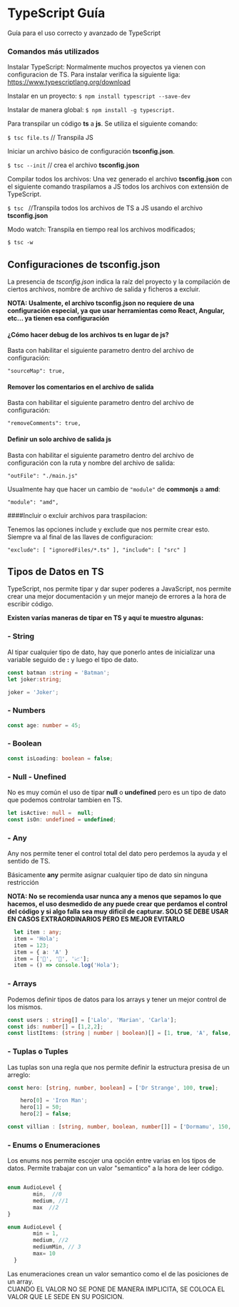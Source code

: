 # TypeScript Guía
Guía para el uso correcto y avanzado de TypeScript

### Comandos más utilizados
Instalar TypeScript:
Normalmente muchos proyectos ya vienen con configuracion de TS. 
Para instalar verifica la siguiente liga: https://www.typescriptlang.org/download

Instalar en un proyecto: 
`$ npm install typescript --save-dev`

Instalar de manera global:
`$ npm install -g typescript.`

Para transpilar un código **ts** a **js**. Se utiliza el siguiente comando:

`$ tsc file.ts` // Transpila JS

Iniciar un archivo básico de configuración **tsconfig.json**.

`$ tsc --init` // crea el archivo **tsconfig.json**

Compilar todos los archivos: 
Una vez generado el archivo **tsconfig.json** con el siguiente comando traspilamos a JS todos los archivos con extensión de TypeScript.

`$ tsc ` //Transpila todos los archivos de TS a JS usando el archivo **tsconfig.json**

Modo watch: Transpila en tiempo real los archivos modificados;

`$ tsc -w`


## Configuraciones de tsconfig.json
La presencia de *tsconfig.json* indica la raíz del proyecto y la compilación de ciertos archivos, nombre de archivo de salida y ficheros a excluir.

**NOTA: Usalmente, el archivo tsconfig.json no requiere de una configuración especial, ya que usar herramientas como React, Angular, etc... ya tienen esa configuración**

#### ¿Cómo hacer debug de los archivos ts en lugar de js?
Basta con habilitar el siguiente parametro dentro del archivo de configuración:

`"sourceMap": true, `

#### Remover los comentarios en el archivo de salida
Basta con habilitar el siguiente parametro dentro del archivo de configuración:

`"removeComments": true, `

#### Definir un solo archivo de salida js
Basta con habilitar el siguiente parametro dentro del archivo de configuración con la ruta y nombre del archivo de salida:

`"outFile": "./main.js" `

Usualmente hay que hacer un cambio de `"module"` de **commonjs** a **amd**:

`"module": "amd",`


####Incluir o excluir archivos para traspilacion:

Tenemos las opciones include y exclude que nos permite crear esto.
Siempre va al final de las llaves de configuracion:

`"exclude": [
    "ignoredFiles/*.ts"
  ], "include": [
  "src"
  ]`

  ## Tipos de Datos en TS
  TypeScript, nos permite tipar y dar super poderes a JavaScript, nos permite crear una mejor documentación y un mejor manejo de errores a la hora de escribir código.

  **Existen varías maneras de tipar en TS y aquí te muestro algunas:**

  ### - String

Al tipar cualquier tipo de dato, hay que ponerlo antes de inicializar una variable seguido de **:** y luego el tipo de dato.

  ```typescript
const batman :string = 'Batman';
let joker:string;

joker = 'Joker';

```
### - Numbers

```typescript
const age: number = 45;
```

### - Boolean

```typescript
const isLoading: boolean = false;
```

### - Null - Unefined

No es muy común el uso de tipar **null** o **undefined** pero es un tipo de dato que podemos controlar tambien en TS.

```typescript
let isActive: null =  null;
const isOn: undefined = undefined;

```

### - Any

Any nos permite tener el control total del dato pero perdemos la ayuda y el sentido de TS.

Básicamente **any** permite asignar cualquier tipo de dato sin ninguna restricción

**NOTA: No se recomienda usar nunca any a menos que sepamos lo que hacemos, el uso desmedido de any puede crear que perdamos el control del código y si algo falla sea muy dificil de capturar. SOLO SE DEBE USAR EN CASOS EXTRAORDINARIOS PERO ES MEJOR EVITARLO**
```typescript
  let item : any;
  item = 'Hola';
  item = 123;
  item = { a: 'A' }
  item = ['🚀', '📲', '📈'];
  item = () => console.log('Hola');

```

### - Arrays

Podemos definir tipos de datos para los arrays y tener un mejor control de los mismos.

```typescript
const users : string[] = ['Lalo', 'Marian', 'Carla'];
const ids: number[] = [1,2,2];
const listItems: (string | number | boolean)[] = [1, true, 'A', false, 3.1416];

```
### - Tuplas o Tuples

Las tuplas son una regla que nos permite definir la estructura presisa de un arreglo:

```typescript
const hero: [string, number, boolean] = ['Dr Strange', 100, true];

    hero[0] = 'Iron Man';
    hero[1] = 50;
    hero[2] = false;

const villian : [string, number, boolean, number[]] = ['Dormamu', 150, false, [1,2,3]];
```

### - Enums o Enumeraciones

Los enums nos permite escojer una opción entre varias en los tipos de datos. Permite trabajar con un valor "semantico" a la hora de leer código.

```typescript

enum AudioLevel {
        min,  //0
        medium, //1
        max  //2
}

enum AudioLevel {
        min = 1,
        medium, //2
        mediumMin, // 3
        max= 10
  }

```

Las enumeraciones crean un valor semantico como el de las posiciones de un array.  
CUANDO EL VALOR NO SE PONE DE MANERA IMPLICITA, SE COLOCA EL VALOR QUE LE SEDE EN SU POSICION.


```typescript


```


```typescript


```


```typescript


```


```typescript


```

```typescript


```
